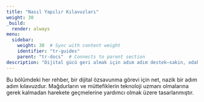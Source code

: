 ```yaml
---
title: "Nasıl Yapılır Kılavuzları"
weight: 30
_build:
  render: always
menu:
  sidebar:
    weight: 30  # Sync with content weight
    identifier: "tr-guides"
    parent: "tr-docs"  # Connects to parent section
description: "Dijital gücü geri almak için adım adım destek—sakin, odaklanmış, bir seferde bir eylem."
---
```


Bu bölümdeki her rehber, bir dijital özsavunma görevi için net, nazik bir adım adım kılavuzdur. Mağdurların ve müttefiklerin teknoloji uzmanı olmalarına gerek kalmadan harekete geçmelerine yardımcı olmak üzere tasarlanmıştır.
